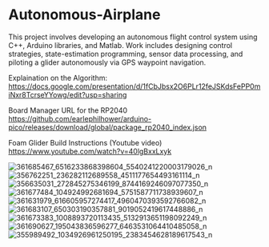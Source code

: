 # Autonomous-Airplane
This project involves developing an autonomous flight control system using C++, Arduino libraries, and Matlab. Work includes designing control strategies, state-estimation programming, sensor data processing, and piloting a glider autonomously via GPS waypoint navigation.

Explaination on the Algorithm: https://docs.google.com/presentation/d/1fCbJbsx2O6PLr12feJSKdsFePP0miNxr8TcrseYYowg/edit?usp=sharing

Board Manager URL for the RP2040  
https://github.com/earlephilhower/arduino-pico/releases/download/global/package_rp2040_index.json

Foam Glider Build Instructions (Youtube video)
https://www.youtube.com/watch?v=40lgBxxLxyk

![361685467_6516233868398604_5540241220003179026_n](https://github.com/Oscar8gonzalez8/Autonomous-Airplane/assets/98362869/fee76228-f2d7-44c6-8502-44492ff7056c)
![356762251_236282112689558_4511177654493161114_n](https://github.com/Oscar8gonzalez8/Autonomous-Airplane/assets/98362869/5e6d75b2-7c29-4e24-bbc2-0d857cfef28f)
![356635031_272845275346199_8744169246097077350_n](https://github.com/Oscar8gonzalez8/Autonomous-Airplane/assets/98362869/21550181-18ca-47b2-9bc5-c40b04f55799)
![361677484_104924992681694_5751587711738939607_n](https://github.com/Oscar8gonzalez8/Autonomous-Airplane/assets/98362869/5bf9ca53-77fb-43c5-87b9-5f20a748682f)
![361631979_616605957274417_4960470393592766082_n](https://github.com/Oscar8gonzalez8/Autonomous-Airplane/assets/98362869/1657e996-d0bc-4c65-af6d-c2f89418f538)
![361683107_650303190357881_9019052419617448886_n](https://github.com/Oscar8gonzalez8/Autonomous-Airplane/assets/98362869/7fdf93b0-a427-474e-9c2f-5e92323db5f0)
![361673383_1008893720113435_5132913651198092249_n](https://github.com/Oscar8gonzalez8/Autonomous-Airplane/assets/98362869/2ad8bba7-ef69-4fc2-bb88-4b7236eb5311)
![361690627_195043836596277_6463531064410485058_n](https://github.com/Oscar8gonzalez8/Autonomous-Airplane/assets/98362869/0035769a-926e-4c60-9845-0acb144c7cec)
![355989492_1034926961250195_2383454628189617543_n](https://github.com/Oscar8gonzalez8/Autonomous-Airplane/assets/98362869/52858c98-e762-4fc9-a4fb-176cd7dabf25)




